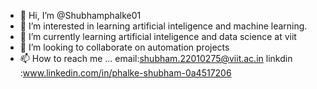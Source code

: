 - 👋 Hi, I’m @Shubhamphalke01
- 👀 I’m interested in learning artificial inteligence and machine learning.
- 🌱 I’m currently learning artificial inteligence and data science at viit
- 💞️ I’m looking to collaborate on automation projects
- 📫 How to reach me ...
      email:shubham.22010275@viit.ac.in
      linkdin :www.linkedin.com/in/phalke-shubham-0a4517206

<!---
Shubhamphalke01/Shubhamphalke01 is a ✨ special ✨ repository because its `README.md` (this file) appears on your GitHub profile.
You can click the Preview link to take a look at your changes.
--->
